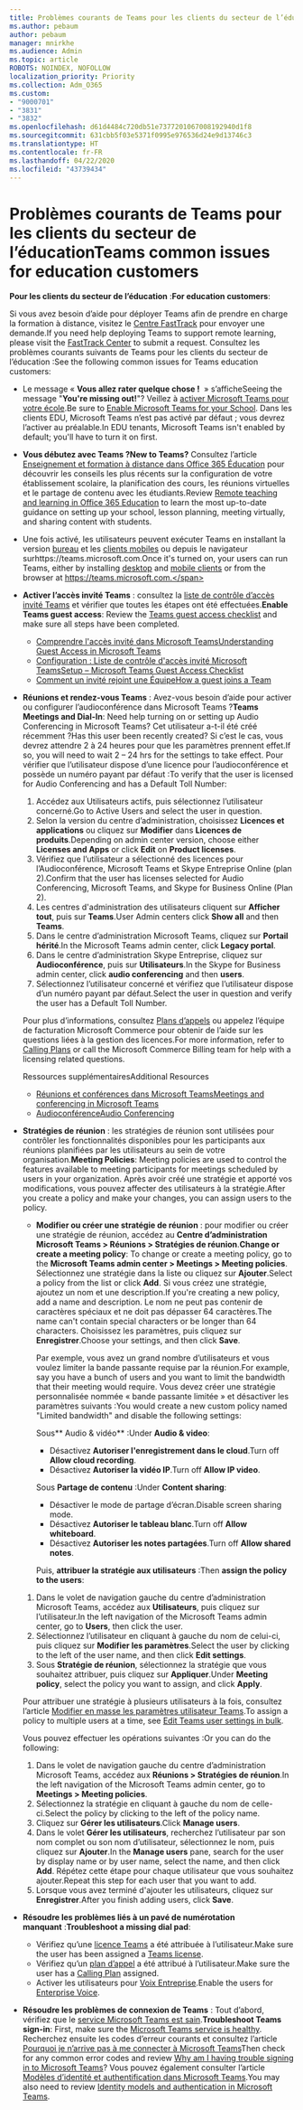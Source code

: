 ```yaml
---
title: Problèmes courants de Teams pour les clients du secteur de l’éducation
ms.author: pebaum
author: pebaum
manager: mnirkhe
ms.audience: Admin
ms.topic: article
ROBOTS: NOINDEX, NOFOLLOW
localization_priority: Priority
ms.collection: Adm_O365
ms.custom:
- "9000701"
- "3831"
- "3832"
ms.openlocfilehash: d61d4484c720db51e7377201067008192940d1f8
ms.sourcegitcommit: 631cbb5f03e5371f0995e976536d24e9d13746c3
ms.translationtype: HT
ms.contentlocale: fr-FR
ms.lasthandoff: 04/22/2020
ms.locfileid: "43739434"
---
```

# <a name="teams-common-issues-for-education-customers"></a><span data-ttu-id="67f67-102">Problèmes courants de Teams pour les clients du secteur de l’éducation</span><span class="sxs-lookup"><span data-stu-id="67f67-102">Teams common issues for education customers</span></span>

<span data-ttu-id="67f67-103">**Pour les clients du secteur de l’éducation** :</span><span class="sxs-lookup"><span data-stu-id="67f67-103">**For education customers**:</span></span>

<span data-ttu-id="67f67-104">Si vous avez besoin d’aide pour déployer Teams afin de prendre en charge la formation à distance, visitez le [Centre FastTrack](https://www.microsoft.com/fasttrack) pour envoyer une demande.</span><span class="sxs-lookup"><span data-stu-id="67f67-104">If you need help deploying Teams to support remote learning, please visit the [FastTrack Center](https://www.microsoft.com/fasttrack) to submit a request.</span></span> <span data-ttu-id="67f67-105">Consultez les problèmes courants suivants de Teams pour les clients du secteur de l’éducation :</span><span class="sxs-lookup"><span data-stu-id="67f67-105">See the following common issues for Teams education customers:</span></span>

- <span data-ttu-id="67f67-106">Le message « **Vous allez rater quelque chose !**  » s’affiche</span><span class="sxs-lookup"><span data-stu-id="67f67-106">Seeing the message "**You're missing out!**"?</span></span> <span data-ttu-id="67f67-107">Veillez à [activer Microsoft Teams pour votre école](https://docs.microsoft.com/microsoft-365/education/intune-edu-trial/enable-microsoft-teams).</span><span class="sxs-lookup"><span data-stu-id="67f67-107">Be sure to [Enable Microsoft Teams for your School](https://docs.microsoft.com/microsoft-365/education/intune-edu-trial/enable-microsoft-teams).</span></span> <span data-ttu-id="67f67-108">Dans les clients EDU, Microsoft Teams n’est pas activé par défaut ; vous devrez l’activer au préalable.</span><span class="sxs-lookup"><span data-stu-id="67f67-108">In EDU tenants, Microsoft Teams isn't enabled by default; you'll have to turn it on first.</span></span>

- <span data-ttu-id="67f67-109">**Vous débutez avec Teams ?**</span><span class="sxs-lookup"><span data-stu-id="67f67-109">**New to Teams?**</span></span> <span data-ttu-id="67f67-110">Consultez l’article [Enseignement et formation à distance dans Office 365 Éducation](https://support.office.com/article/remote-teaching-and-learning-in-office-365-education-f651ccae-7b65-478b-8366-51bb884025c4) pour découvrir les conseils les plus récents sur la configuration de votre établissement scolaire, la planification des cours, les réunions virtuelles et le partage de contenu avec les étudiants.</span><span class="sxs-lookup"><span data-stu-id="67f67-110">Review [Remote teaching and learning in Office 365 Education](https://support.office.com/article/remote-teaching-and-learning-in-office-365-education-f651ccae-7b65-478b-8366-51bb884025c4) to learn the most up-to-date guidance on setting up your school, lesson planning, meeting virtually, and sharing content with students.</span></span>

- <span data-ttu-id="67f67-111">Une fois activé, les utilisateurs peuvent exécuter Teams en installant la version [bureau](https://docs.microsoft.com/MicrosoftTeams/get-clients#desktop-client) et les [clients mobiles](https://docs.microsoft.com/MicrosoftTeams/get-clients#mobile-clients) ou depuis le navigateur surhttps://teams.microsoft.com.</span><span class="sxs-lookup"><span data-stu-id="67f67-111">Once it's turned on, your users can run Teams, either by installing [desktop](https://docs.microsoft.com/MicrosoftTeams/get-clients#desktop-client) and [mobile clients](https://docs.microsoft.com/MicrosoftTeams/get-clients#mobile-clients) or from the browser at https://teams.microsoft.com.</span></span>

- <span data-ttu-id="67f67-112">**Activer l’accès invité Teams** : consultez la [liste de contrôle d’accès invité Teams](https://docs.microsoft.com/microsoftteams/guest-access-checklist) et vérifier que toutes les étapes ont été effectuées.</span><span class="sxs-lookup"><span data-stu-id="67f67-112">**Enable Teams guest access**: Review the [Teams guest access checklist](https://docs.microsoft.com/microsoftteams/guest-access-checklist) and make sure all steps have been completed.</span></span>
    - [<span data-ttu-id="67f67-113">Comprendre l'accès invité dans Microsoft Teams</span><span class="sxs-lookup"><span data-stu-id="67f67-113">Understanding Guest Access in Microsoft Teams</span></span>](https://docs.microsoft.com/microsoftteams/guest-access)
    - [<span data-ttu-id="67f67-114">Configuration : Liste de contrôle d'accès invité Microsoft Teams</span><span class="sxs-lookup"><span data-stu-id="67f67-114">Setup – Microsoft Teams Guest Access Checklist</span></span>](https://docs.microsoft.com/microsoftteams/guest-access-checklist)
    - [<span data-ttu-id="67f67-115">Comment un invité rejoint une Équipe</span><span class="sxs-lookup"><span data-stu-id="67f67-115">How a guest joins a Team</span></span>](https://docs.microsoft.com/microsoftteams/guest-joins)

- <span data-ttu-id="67f67-116">**Réunions et rendez-vous Teams** : Avez-vous besoin d’aide pour activer ou configurer l’audioconférence dans Microsoft Teams ?</span><span class="sxs-lookup"><span data-stu-id="67f67-116">**Teams Meetings and Dial-In**: Need help turning on or setting up Audio Conferencing in Microsoft Teams?</span></span> <span data-ttu-id="67f67-117">Cet utilisateur a-t-il été créé récemment ?</span><span class="sxs-lookup"><span data-stu-id="67f67-117">Has this user been recently created?</span></span> <span data-ttu-id="67f67-118">Si c’est le cas, vous devrez attendre 2 à 24 heures pour que les paramètres prennent effet.</span><span class="sxs-lookup"><span data-stu-id="67f67-118">If so, you will need to wait 2 – 24 hrs for the settings to take effect.</span></span> <span data-ttu-id="67f67-119">Pour vérifier que l’utilisateur dispose d’une licence pour l’audioconférence et possède un numéro payant par défaut :</span><span class="sxs-lookup"><span data-stu-id="67f67-119">To verify that the user is licensed for Audio Conferencing and has a Default Toll Number:</span></span>
    1. <span data-ttu-id="67f67-120">Accédez aux Utilisateurs actifs, puis sélectionnez l’utilisateur concerné.</span><span class="sxs-lookup"><span data-stu-id="67f67-120">Go to Active Users and select the user in question.</span></span>
    2. <span data-ttu-id="67f67-121">Selon la version du centre d’administration, choisissez **Licences et applications** ou cliquez sur **Modifier** dans **Licences de produits**.</span><span class="sxs-lookup"><span data-stu-id="67f67-121">Depending on admin center version, choose either **Licenses and Apps** or click **Edit** on **Product licenses**.</span></span>
    3. <span data-ttu-id="67f67-122">Vérifiez que l’utilisateur a sélectionné des licences pour l’Audioconférence, Microsoft Teams et Skype Entreprise Online (plan 2).</span><span class="sxs-lookup"><span data-stu-id="67f67-122">Confirm that the user has licenses selected for Audio Conferencing, Microsoft Teams, and Skype for Business Online (Plan 2).</span></span>
    4. <span data-ttu-id="67f67-123">Les centres d'administration des utilisateurs cliquent sur **Afficher tout**, puis sur **Teams**.</span><span class="sxs-lookup"><span data-stu-id="67f67-123">User Admin centers click **Show all** and then **Teams**.</span></span>
    5. <span data-ttu-id="67f67-124">Dans le centre d’administration Microsoft Teams, cliquez sur **Portail hérité**.</span><span class="sxs-lookup"><span data-stu-id="67f67-124">In the Microsoft Teams admin center, click **Legacy portal**.</span></span>
    6. <span data-ttu-id="67f67-125">Dans le centre d’administration Skype Entreprise, cliquez sur **Audioconférence**, puis sur **Utilisateurs**.</span><span class="sxs-lookup"><span data-stu-id="67f67-125">In the Skype for Business admin center, click **audio conferencing** and then **users**.</span></span>
    7. <span data-ttu-id="67f67-126">Sélectionnez l’utilisateur concerné et vérifiez que l’utilisateur dispose d’un numéro payant par défaut.</span><span class="sxs-lookup"><span data-stu-id="67f67-126">Select the user in question and verify the user has a Default Toll Number.</span></span>

    <span data-ttu-id="67f67-127">Pour plus d’informations, consultez [Plans d’appels](https://docs.microsoft.com/microsoftteams/calling-plans-for-office-365) ou appelez l’équipe de facturation Microsoft Commerce pour obtenir de l’aide sur les questions liées à la gestion des licences.</span><span class="sxs-lookup"><span data-stu-id="67f67-127">For more information, refer to [Calling Plans](https://docs.microsoft.com/microsoftteams/calling-plans-for-office-365) or call the Microsoft Commerce Billing team for help with a licensing related questions.</span></span>

    <span data-ttu-id="67f67-128">Ressources supplémentaires</span><span class="sxs-lookup"><span data-stu-id="67f67-128">Additional Resources</span></span>

    - [<span data-ttu-id="67f67-129">Réunions et conférences dans Microsoft Teams</span><span class="sxs-lookup"><span data-stu-id="67f67-129">Meetings and conferencing in Microsoft Teams</span></span>](https://docs.microsoft.com/microsoftteams/deploy-meetings-microsoft-teams-landing-page)
    - [<span data-ttu-id="67f67-130">Audioconférence</span><span class="sxs-lookup"><span data-stu-id="67f67-130">Audio Conferencing</span></span>](https://docs.microsoft.com/microsoftteams/audio-conferencing-in-office-365)

- <span data-ttu-id="67f67-131">**Stratégies de réunion** : les stratégies de réunion sont utilisées pour contrôler les fonctionnalités disponibles pour les participants aux réunions planifiées par les utilisateurs au sein de votre organisation.</span><span class="sxs-lookup"><span data-stu-id="67f67-131">**Meeting Policies**: Meeting policies are used to control the features available to meeting participants for meetings scheduled by users in your organization.</span></span> <span data-ttu-id="67f67-132">Après avoir créé une stratégie et apporté vos modifications, vous pouvez affecter des utilisateurs à la stratégie.</span><span class="sxs-lookup"><span data-stu-id="67f67-132">After you create a policy and make your changes, you can assign users to the policy.</span></span>

    - <span data-ttu-id="67f67-133">**Modifier ou créer une stratégie de réunion** : pour modifier ou créer une stratégie de réunion, accédez au **Centre d’administration Microsoft Teams > Réunions > Stratégies de réunion**.</span><span class="sxs-lookup"><span data-stu-id="67f67-133">**Change or create a meeting policy**: To change or create a meeting policy, go to the **Microsoft Teams admin center > Meetings > Meeting policies**.</span></span> <span data-ttu-id="67f67-134">Sélectionnez une stratégie dans la liste ou cliquez sur **Ajouter**.</span><span class="sxs-lookup"><span data-stu-id="67f67-134">Select a policy from the list or click **Add**.</span></span> <span data-ttu-id="67f67-135">Si vous créez une stratégie, ajoutez un nom et une description.</span><span class="sxs-lookup"><span data-stu-id="67f67-135">If you're creating a new policy, add a name and description.</span></span> <span data-ttu-id="67f67-136">Le nom ne peut pas contenir de caractères spéciaux et ne doit pas dépasser 64 caractères.</span><span class="sxs-lookup"><span data-stu-id="67f67-136">The name can't contain special characters or be longer than 64 characters.</span></span> <span data-ttu-id="67f67-137">Choisissez les paramètres, puis cliquez sur **Enregistrer**.</span><span class="sxs-lookup"><span data-stu-id="67f67-137">Choose your settings, and then click **Save**.</span></span> 
    
        <span data-ttu-id="67f67-138">Par exemple, vous avez un grand nombre d’utilisateurs et vous voulez limiter la bande passante requise par la réunion.</span><span class="sxs-lookup"><span data-stu-id="67f67-138">For example, say you have a bunch of users and you want to limit the bandwidth that their meeting would require.</span></span> <span data-ttu-id="67f67-139">Vous devez créer une stratégie personnalisée nommée « bande passante limitée » et désactiver les paramètres suivants :</span><span class="sxs-lookup"><span data-stu-id="67f67-139">You would create a new custom policy named "Limited bandwidth" and disable the following settings:</span></span>

        <span data-ttu-id="67f67-140">Sous\*\* Audio & vidéo\*\* :</span><span class="sxs-lookup"><span data-stu-id="67f67-140">Under **Audio & video**:</span></span>
        - <span data-ttu-id="67f67-141">Désactivez **Autoriser l'enregistrement dans le cloud**.</span><span class="sxs-lookup"><span data-stu-id="67f67-141">Turn off **Allow cloud recording**.</span></span>
        - <span data-ttu-id="67f67-142">Désactivez **Autoriser la vidéo IP**.</span><span class="sxs-lookup"><span data-stu-id="67f67-142">Turn off **Allow IP video**.</span></span>

        <span data-ttu-id="67f67-143">Sous **Partage de contenu** :</span><span class="sxs-lookup"><span data-stu-id="67f67-143">Under **Content sharing**:</span></span>

        - <span data-ttu-id="67f67-144">Désactiver le mode de partage d’écran.</span><span class="sxs-lookup"><span data-stu-id="67f67-144">Disable screen sharing mode.</span></span>
        - <span data-ttu-id="67f67-145">Désactivez **Autoriser le tableau blanc**.</span><span class="sxs-lookup"><span data-stu-id="67f67-145">Turn off **Allow whiteboard**.</span></span>
        - <span data-ttu-id="67f67-146">Désactivez **Autoriser les notes partagées**.</span><span class="sxs-lookup"><span data-stu-id="67f67-146">Turn off **Allow shared notes**.</span></span>

        <span data-ttu-id="67f67-147">Puis, **attribuer la stratégie aux utilisateurs** :</span><span class="sxs-lookup"><span data-stu-id="67f67-147">Then **assign the policy to the users**:</span></span>

    1. <span data-ttu-id="67f67-148">Dans le volet de navigation gauche du centre d’administration Microsoft Teams, accédez aux **Utilisateurs**, puis cliquez sur l’utilisateur.</span><span class="sxs-lookup"><span data-stu-id="67f67-148">In the left navigation of the Microsoft Teams admin center, go to **Users**, then click the user.</span></span>
    2. <span data-ttu-id="67f67-149">Sélectionnez l’utilisateur en cliquant à gauche du nom de celui-ci, puis cliquez sur **Modifier les paramètres**.</span><span class="sxs-lookup"><span data-stu-id="67f67-149">Select the user by clicking to the left of the user name, and then click **Edit settings**.</span></span>
    3. <span data-ttu-id="67f67-150">Sous **Stratégie de réunion**, sélectionnez la stratégie que vous souhaitez attribuer, puis cliquez sur **Appliquer**.</span><span class="sxs-lookup"><span data-stu-id="67f67-150">Under **Meeting policy**, select the policy you want to assign, and click **Apply**.</span></span>

    <span data-ttu-id="67f67-151">Pour attribuer une stratégie à plusieurs utilisateurs à la fois, consultez l’article [Modifier en masse les paramètres utilisateur Teams](https://docs.microsoft.com/microsoftteams/edit-user-settings-in-bulk).</span><span class="sxs-lookup"><span data-stu-id="67f67-151">To assign a policy to multiple users at a time, see [Edit Teams user settings in bulk](https://docs.microsoft.com/microsoftteams/edit-user-settings-in-bulk).</span></span>

    <span data-ttu-id="67f67-152">Vous pouvez effectuer les opérations suivantes :</span><span class="sxs-lookup"><span data-stu-id="67f67-152">Or you can do the following:</span></span>
    1. <span data-ttu-id="67f67-153">Dans le volet de navigation gauche du centre d’administration Microsoft Teams, accédez aux **Réunions > Stratégies de réunion**.</span><span class="sxs-lookup"><span data-stu-id="67f67-153">In the left navigation of the Microsoft Teams admin center, go to **Meetings > Meeting policies**.</span></span>
    2. <span data-ttu-id="67f67-154">Sélectionnez la stratégie en cliquant à gauche du nom de celle-ci.</span><span class="sxs-lookup"><span data-stu-id="67f67-154">Select the policy by clicking to the left of the policy name.</span></span>
    3. <span data-ttu-id="67f67-155">Cliquez sur **Gérer les utilisateurs**.</span><span class="sxs-lookup"><span data-stu-id="67f67-155">Click **Manage users**.</span></span>
    4. <span data-ttu-id="67f67-156">Dans le volet **Gérer les utilisateurs**, recherchez l’utilisateur par son nom complet ou son nom d’utilisateur, sélectionnez le nom, puis cliquez sur **Ajouter**.</span><span class="sxs-lookup"><span data-stu-id="67f67-156">In the **Manage users** pane, search for the user by display name or by user name, select the name, and then click **Add**.</span></span> <span data-ttu-id="67f67-157">Répétez cette étape pour chaque utilisateur que vous souhaitez ajouter.</span><span class="sxs-lookup"><span data-stu-id="67f67-157">Repeat this step for each user that you want to add.</span></span>
    5. <span data-ttu-id="67f67-158">Lorsque vous avez terminé d'ajouter les utilisateurs, cliquez sur **Enregistrer**.</span><span class="sxs-lookup"><span data-stu-id="67f67-158">After you finish adding users, click **Save**.</span></span>

- <span data-ttu-id="67f67-159">**Résoudre les problèmes liés à un pavé de numérotation manquant** :</span><span class="sxs-lookup"><span data-stu-id="67f67-159">**Troubleshoot a missing dial pad**:</span></span>
    - <span data-ttu-id="67f67-160">Vérifiez qu’une [licence Teams](https://docs.microsoft.com/MicrosoftTeams/assign-teams-licenses) a été attribuée à l’utilisateur.</span><span class="sxs-lookup"><span data-stu-id="67f67-160">Make sure the user has been assigned a [Teams license](https://docs.microsoft.com/MicrosoftTeams/assign-teams-licenses).</span></span>
    - <span data-ttu-id="67f67-161">Vérifiez qu’un [plan d’appel](https://docs.microsoft.com/MicrosoftTeams/calling-plan-landing-page) a été attribué à l’utilisateur.</span><span class="sxs-lookup"><span data-stu-id="67f67-161">Make sure the user has a [Calling Plan](https://docs.microsoft.com/MicrosoftTeams/calling-plan-landing-page) assigned.</span></span>
    - <span data-ttu-id="67f67-162">Activer les utilisateurs pour [Voix Entreprise](https://docs.microsoft.com/skypeforbusiness/skype-for-business-hybrid-solutions/plan-your-phone-system-cloud-pbx-solution/enable-users-for-enterprise-voice-online-and-phone-system-voicemail#to-enable-your-users-for-phone-system-in-office-365-voice-and-voicemail).</span><span class="sxs-lookup"><span data-stu-id="67f67-162">Enable the users for [Enterprise Voice](https://docs.microsoft.com/skypeforbusiness/skype-for-business-hybrid-solutions/plan-your-phone-system-cloud-pbx-solution/enable-users-for-enterprise-voice-online-and-phone-system-voicemail#to-enable-your-users-for-phone-system-in-office-365-voice-and-voicemail).</span></span>

- <span data-ttu-id="67f67-163">**Résoudre les problèmes de connexion de Teams** : Tout d’abord, vérifiez que le [service Microsoft Teams est sain](https://admin.microsoft.com/Adminportal/Home?source=applauncher#/servicehealth).</span><span class="sxs-lookup"><span data-stu-id="67f67-163">**Troubleshoot Teams sign-in**: First, make sure the [Microsoft Teams service is healthy](https://admin.microsoft.com/Adminportal/Home?source=applauncher#/servicehealth).</span></span> <span data-ttu-id="67f67-164">Recherchez ensuite les codes d’erreur courants et consultez l’article [Pourquoi je n’arrive pas à me connecter à Microsoft Teams](https://support.office.com/article/a02f683b-61a3-4008-9447-ee60c5593b0f)</span><span class="sxs-lookup"><span data-stu-id="67f67-164">Then check for any common error codes and review [Why am I having trouble signing in to Microsoft Teams](https://support.office.com/article/a02f683b-61a3-4008-9447-ee60c5593b0f)?</span></span> <span data-ttu-id="67f67-165">Vous pouvez également consulter l’article [Modèles d’identité et authentification dans Microsoft Teams](https://docs.microsoft.com/MicrosoftTeams/identify-models-authentication).</span><span class="sxs-lookup"><span data-stu-id="67f67-165">You may also need to review [Identity models and authentication in Microsoft Teams](https://docs.microsoft.com/MicrosoftTeams/identify-models-authentication).</span></span>
